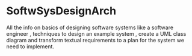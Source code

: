 # SoftwSysDesignArch

All the info on basics of designing software systems like a software engineer , techniques to design an example system , create a UML class diagram and transform textual requirements to a plan for the system we need to implement.
